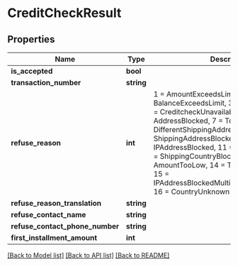 # CreditCheckResult

## Properties
Name | Type | Description | Notes
------------ | ------------- | ------------- | -------------
**is_accepted** | **bool** |  | [optional] 
**transaction_number** | **string** |  | [optional] 
**refuse_reason** | **int** | 1 &#x3D; AmountExceedsLimit, 2 &#x3D; BalanceExceedsLimit, 3 &#x3D; NotCreditworthy, 4 &#x3D; CreditcheckUnavailable, 5 &#x3D; NotFound, 6 &#x3D; AddressBlocked, 7 &#x3D; TooYoung, 8 &#x3D; DifferentShippingAddress, 9 &#x3D; ShippingAddressBlocked, 10 &#x3D; IPAddressBlocked, 11 &#x3D; CountryBlocked, 12 &#x3D; ShippingCountryBlocked, 13 &#x3D; AmountTooLow, 14 &#x3D; TooManyOpenInvoices, 15 &#x3D; IPAddressBlockedMultipleOrdersWithin24Hrs, 16 &#x3D; CountryUnknown | [optional] 
**refuse_reason_translation** | **string** |  | [optional] 
**refuse_contact_name** | **string** |  | [optional] 
**refuse_contact_phone_number** | **string** |  | [optional] 
**first_installment_amount** | **int** |  | [optional] 

[[Back to Model list]](../README.md#documentation-for-models) [[Back to API list]](../README.md#documentation-for-api-endpoints) [[Back to README]](../README.md)


